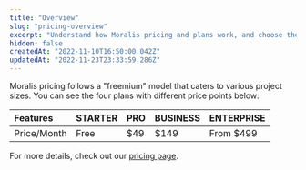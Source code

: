 ```yaml
---
title: "Overview"
slug: "pricing-overview"
excerpt: "Understand how Moralis pricing and plans work, and choose the one that suits your project best."
hidden: false
createdAt: "2022-11-10T16:50:00.042Z"
updatedAt: "2022-11-23T23:33:59.286Z"
---
```

Moralis pricing follows a "freemium" model that caters to various project sizes. You can see the four plans with different price points below:

| Features    | STARTER | PRO | BUSINESS | ENTERPRISE |
| :---------- | :------ | :-- | :------- | :--------- |
| Price/Month | Free    | $49 | $149     | From $499  |

For more details, check out our [pricing page](https://moralis.io/pricing/).
